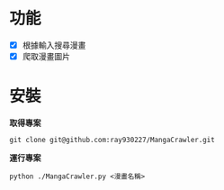 功能
===
- [x] 根據輸入搜尋漫畫
- [x] 爬取漫畫圖片
      
安裝
===
**取得專案**  
```
git clone git@github.com:ray930227/MangaCrawler.git
```
**運行專案**  
```
python ./MangaCrawler.py <漫畫名稱>
```
